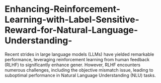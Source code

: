 # Enhancing-Reinforcement-Learning-with-Label-Sensitive-Reward-for-Natural-Language-Understanding-
Recent strides in large language models (LLMs) have yielded remarkable performance, leveraging reinforcement learning from human feedback (RLHF) to significantly enhance gener. However, RLHF encounters numerous challenges, including the objective mismatch issue, leading to suboptimal performance in Natural Language Understanding (NLU) tasks. 
